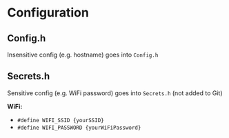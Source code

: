 # Configuration

## Config.h
Insensitive config (e.g. hostname) goes into `Config.h`


## Secrets.h
Sensitive config (e.g. WiFi password) goes into `Secrets.h` (not added to Git)

**WiFi:**
- `#define WIFI_SSID {yourSSID}`
- `#define WIFI_PASSWORD {yourWiFiPassword}`
